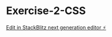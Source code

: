 # Exercise-2-CSS

[Edit in StackBlitz next generation editor ⚡️](https://stackblitz.com/~/github.com/MRMue/Exercise-2-CSS)
